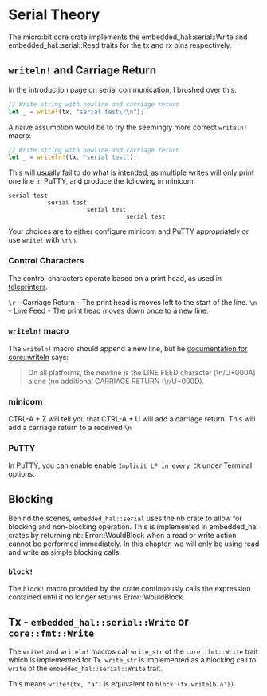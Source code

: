 # Serial Theory

The micro:bit core crate implements the embedded_hal::serial::Write and embedded_hal::serial::Read traits for the tx and rx pins respectively.

## `writeln!` and Carriage Return

In the introduction page on serial communication, I brushed over this:

``` rust
// Write string with newline and carriage return
let _ = write!(tx, "serial test\r\n");
```

A naïve assumption would be to try the seemingly more correct `writeln!` macro:

``` rust
// Write string with newline and carriage return
let _ = writeln!(tx, "serial test");
```

This will usually fail to do what is intended,
as multiple writes will only print one line in PuTTY,
and produce the following in minicom:

```
serial test
           serial test
                      serial test
                                 serial test
```

Your choices are to either configure minicom and PuTTY appropriately or use `write!` with `\r\n`.

### Control Characters

The control characters operate based on a print head, as used in [teleprinters][tty].

`\r` - Carriage Return - The print head is moves left to the start of the line.
`\n` - Line Feed - The print head moves down once to a new line.

[tty]: https://en.wikipedia.org/wiki/Teleprinter

### `writeln!` macro

The `writeln!` macro should append a new line,
but he [documentation for core::writeln][doc] says:

> On all platforms, the newline is the LINE FEED character (\n/U+000A) alone (no additional CARRIAGE RETURN (\r/U+000D).

[doc]: https://doc.rust-lang.org/core/macro.writeln.html

### minicom

CTRL-A + Z will tell you that CTRL-A + U will add a carriage return.
This will add a carriage return to a received `\n`

### PuTTY

In PuTTY, you can enable enable `Implicit LF in every CR` under Terminal options.

## Blocking

Behind the scenes, `embedded_hal::serial` uses the nb crate to allow for blocking and non-blocking operation.
This is implemented in embedded_hal crates by returning nb::Error::WouldBlock
when a read or write action cannot be performed immediately.
In this chapter, we will only be using read and write as simple blocking calls.

### `block!`

The `block!` macro provided by the crate continuously calls the expression
contained until it no longer returns Error::WouldBlock.

## Tx - `embedded_hal::serial::Write` or `core::fmt::Write`

The `write!` and `writeln!` macros call `write_str` of the `core::fmt::Write` trait which is implemented for Tx.
`write_str` is implemented as a blocking call to `write` of the `embedded_hal::serial::Write` trait.

This means `write!(tx, "a")` is equivalent to `block!(tx.write(b'a'))`.
